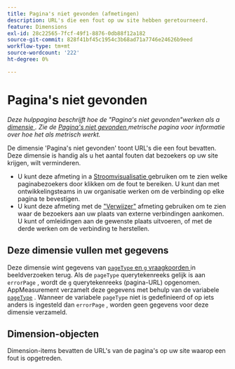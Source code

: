 ```yaml
---
title: Pagina's niet gevonden (afmetingen)
description: URL's die een fout op uw site hebben geretourneerd.
feature: Dimensions
exl-id: 28c22565-7fcf-49f1-8876-0db88f12a182
source-git-commit: 828f41bf45c1954c3b68ad71a7746e24626b9eed
workflow-type: tm+mt
source-wordcount: '222'
ht-degree: 0%

---
```


# Pagina&#39;s niet gevonden

*Deze hulppagina beschrijft hoe de &quot;Pagina&#39;s niet gevonden&quot;werken als a [ dimensie ](overview.md). Zie de [ Pagina&#39;s niet gevonden ](../metrics/pages-not-found.md) metrische pagina voor informatie over hoe het als metrisch werkt.*

De dimensie &#39;Pagina&#39;s niet gevonden&#39; toont URL&#39;s die een fout bevatten. Deze dimensie is handig als u het aantal fouten dat bezoekers op uw site krijgen, wilt verminderen.

* U kunt deze afmeting in a [ Stroomvisualisatie ](/help/analyze/analysis-workspace/visualizations/c-flow/flow.md) gebruiken om te zien welke paginabezoekers door klikken om de fout te bereiken. U kunt dan met ontwikkelingsteams in uw organisatie werken om de verbinding op elke pagina te bevestigen.
* U kunt deze afmeting met de [ &quot;Verwijzer&quot;](referrer.md) afmeting gebruiken om te zien waar de bezoekers aan uw plaats van externe verbindingen aankomen. U kunt of omleidingen aan de gewenste plaats uitvoeren, of met de derde werken om de verbinding te herstellen.

## Deze dimensie vullen met gegevens

Deze dimensie wint gegevens van [`pageType` en `g` vraagkoorden ](/help/implement/validate/query-parameters.md) in beeldverzoeken terug. Als de `pageType` querytekenreeks gelijk is aan `errorPage` , wordt de `g` querytekenreeks (pagina-URL) opgenomen. AppMeasurement verzamelt deze gegevens met behulp van de variabele [`pageType`](/help/implement/vars/page-vars/pagetype.md) . Wanneer de variabele `pageType` niet is gedefinieerd of op iets anders is ingesteld dan `errorPage` , worden geen gegevens voor deze dimensie verzameld.

## Dimension-objecten

Dimension-items bevatten de URL&#39;s van de pagina&#39;s op uw site waarop een fout is opgetreden.
